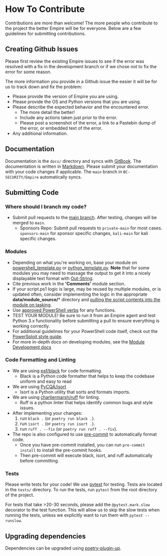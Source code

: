 # How To Contribute

Contributions are more than welcome! The more people who contribute to the project the better Empire will be for everyone. Below are a few guidelines for submitting contributions.


## Creating Github Issues

Please first review the existing Empire issues to see if the error was resolved with a fix in the development branch or if we chose not to fix the error for some reason.

The more information you provide in a Github issue the easier it will be for us to track down and fix the problem:

* Please provide the version of Empire you are using.
* Please provide the OS and Python versions that you are using.
* Please describe the expected behavior and the encountered error.
  * The more detail the better!
  * Include any actions taken just prior to the error.
  * Please post a screenshot of the error, a link to a Pastebin dump of the error, or embedded text of the error.
* Any additional information.

## Documentation

Documentation is the `docs/` directory and syncs with [GitBook](https://bc-security.gitbook.io/empire-wiki/).
The documentation is written in [Markdown](https://www.markdownguide.org/basic-syntax/).
Please submit your documentation with your code changes if applicable.
The `main` branch in `BC-SECURITY/Empire` automatically syncs.


## Submitting Code

### Where should I branch my code?

* Submit pull requests to the [main branch](https://github.com/BC-SECURITY/Empire/tree/main). After testing, changes will be merged to `main`.
  * Sponsors Repo: Submit pull requests to `private-main` for most cases. `sponsors-main` for sponsor specific changes, `kali-main` for kali specific changes.


### Modules

* Depending on what you're working on, base your module on [powershell_template.py](https://github.com/BC-SECURITY/Empire/blob/master/empire/server/modules/powershell_template.py) or [python_template.py](https://github.com/BC-SECURITY/Empire/blob/master/empire/server/modules/python_template.py). **Note** that for some modules you may need to massage the output to get it into a nicely displayable text format with [Out-String](https://github.com/PowerShellEmpire/Empire/blob/0cbdb165a29e4a65ad8dddf03f6f0e36c33a7350/lib/modules/situational_awareness/network/powerview/get_user.py#L111).
* Cite previous work in the **'Comments'** module section.
* If your script.ps1 logic is large, may be reused by multiple modules, or is updated often, consider implementing the logic in the appropriate **data/module_source/*** directory and [pulling the script contents into the module on tasking](https://github.com/PowerShellEmpire/Empire/blob/0cbdb165a29e4a65ad8dddf03f6f0e36c33a7350/lib/modules/situational_awareness/network/powerview/get_user.py#L85-L95).
* Use [approved PowerShell verbs](https://docs.microsoft.com/en-us/powershell/scripting/developer/cmdlet/approved-verbs-for-windows-powershell-commands?view=powershell-7.1) for any functions.
* TEST YOUR MODULE! Be sure to run it from an Empire agent and test Python 3.x functionality before submitting a pull to ensure everything is working correctly.
* For additional guidelines for your PowerShell code itself, check out the [PowerSploit style guide](https://github.com/PowerShellMafia/PowerSploit/blob/master/README.md).
* For more in-depth docs on developing modules, see the [Module Development docs](https://bc-security.gitbook.io/empire-wiki/module-development)

### Code Formatting and Linting

* We are using [psf/black](https://github.com/psf/black) for code formatting.
    * Black is a Python code formatter that helps to keep the codebase uniform and easy to read
* We are using [PyCQA/isort](https://github.com/PyCQA/isort)
    * Isort is a Python utility that sorts and formats imports.
* We are using [charliermarsh/ruff](https://github.com/charliermarsh/ruff) for linting.
    * Ruff is a python linter that helps identify common bugs and style issues.
* After implementing your changes:
    1. run `black .` (or `poetry run black .`).
    2. run `isort .` (or `poetry run isort .`).
    3. run `ruff . --fix` (or `poetry run ruff . --fix`). 
* The repo is also configured to use [pre-commit](https://pre-commit.com/) to automatically format code.
  * Once you have pre-commit installed, you can run `pre-commit install` to install the pre-commit hooks.
  * Then pre-commit will execute black, isort, and ruff automatically before committing.

### Tests

Please write tests for your code! We use [pytest](https://docs.pytest.org/en/latest/) for testing. Tests are located in the `tests/` directory. To run the tests, run `pytest` from the root directory of the project.

For tests that take >20-30 seconds, please add the `@pytest.mark.slow` decorator to the test function. This will allow us to skip the slow tests when running the tests, unless we explicitly want to run them with `pytest --runslow`.

## Upgrading dependencies
Dependencies can be upgraded using [poetry-plugin-up](https://github.com/MousaZeidBaker/poetry-plugin-up).
